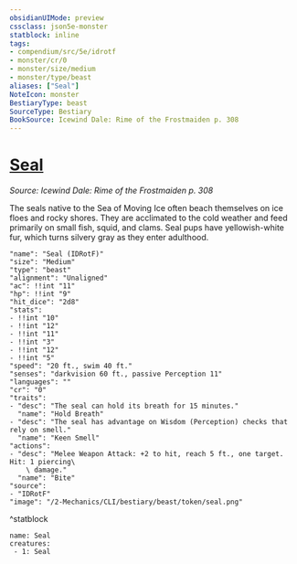 ```yaml
---
obsidianUIMode: preview
cssclass: json5e-monster
statblock: inline
tags:
- compendium/src/5e/idrotf
- monster/cr/0
- monster/size/medium
- monster/type/beast
aliases: ["Seal"]
NoteIcon: monster
BestiaryType: beast
SourceType: Bestiary
BookSource: Icewind Dale: Rime of the Frostmaiden p. 308
---
```

# [Seal](2-Mechanics/CLI/bestiary/beast/seal-idrotf.md)
*Source: Icewind Dale: Rime of the Frostmaiden p. 308*  

The seals native to the Sea of Moving Ice often beach themselves on ice floes and rocky shores. They are acclimated to the cold weather and feed primarily on small fish, squid, and clams. Seal pups have yellowish-white fur, which turns silvery gray as they enter adulthood.

```statblock
"name": "Seal (IDRotF)"
"size": "Medium"
"type": "beast"
"alignment": "Unaligned"
"ac": !!int "11"
"hp": !!int "9"
"hit_dice": "2d8"
"stats":
- !!int "10"
- !!int "12"
- !!int "11"
- !!int "3"
- !!int "12"
- !!int "5"
"speed": "20 ft., swim 40 ft."
"senses": "darkvision 60 ft., passive Perception 11"
"languages": ""
"cr": "0"
"traits":
- "desc": "The seal can hold its breath for 15 minutes."
  "name": "Hold Breath"
- "desc": "The seal has advantage on Wisdom (Perception) checks that rely on smell."
  "name": "Keen Smell"
"actions":
- "desc": "Melee Weapon Attack: +2 to hit, reach 5 ft., one target. Hit: 1 piercing\
    \ damage."
  "name": "Bite"
"source":
- "IDRotF"
"image": "/2-Mechanics/CLI/bestiary/beast/token/seal.png"
```
^statblock

```encounter-table
name: Seal
creatures:
 - 1: Seal
```